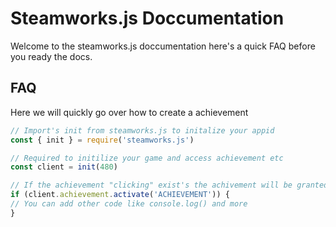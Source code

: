 # Steamworks.js Doccumentation
Welcome to the steamworks.js doccumentation here's a quick FAQ before you ready the docs.
## FAQ
Here we will quickly go over how to create a achievement 

```js 
// Import's init from steamworks.js to initalize your appid
const { init } = require('steamworks.js')

// Required to initilize your game and access achievement etc
const client = init(480)

// If the achievement "clicking" exist's the achivement will be granted to the user.
if (client.achievement.activate('ACHIEVEMENT')) {
// You can add other code like console.log() and more
}
```
